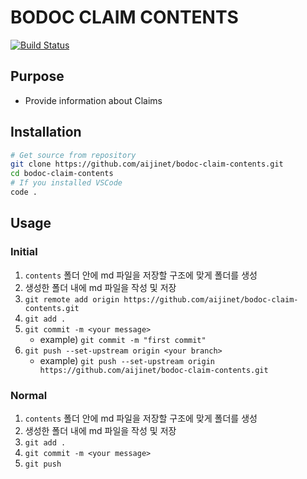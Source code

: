 # BODOC CLAIM CONTENTS
[![Build Status](https://github.com/aijinet/bodoc-claim-contents/workflows/ban/badge.svg)](https://github.com/aijinet/bodoc-claim-contents/actions?query=workflow%3Aban)

## Purpose

   - Provide information about Claims

## Installation

```bash
# Get source from repository
git clone https://github.com/aijinet/bodoc-claim-contents.git
cd bodoc-claim-contents
# If you installed VSCode
code .
```

## Usage
### Initial
1. `contents` 폴더 안에 md 파일을 저장할 구조에 맞게 폴더를 생성
2. 생성한 폴더 내에 md 파일을 작성 및 저장
3. `git remote add origin https://github.com/aijinet/bodoc-claim-contents.git`
4. `git add .`
5. `git commit -m <your message>`
   - example) `git commit -m "first commit"`
6. `git push --set-upstream origin <your branch>`
   - example) `git push --set-upstream origin https://github.com/aijinet/bodoc-claim-contents.git`

### Normal
1. `contents` 폴더 안에 md 파일을 저장할 구조에 맞게 폴더를 생성
2. 생성한 폴더 내에 md 파일을 작성 및 저장
3. `git add .`
4. `git commit -m <your message>`
5. `git push`